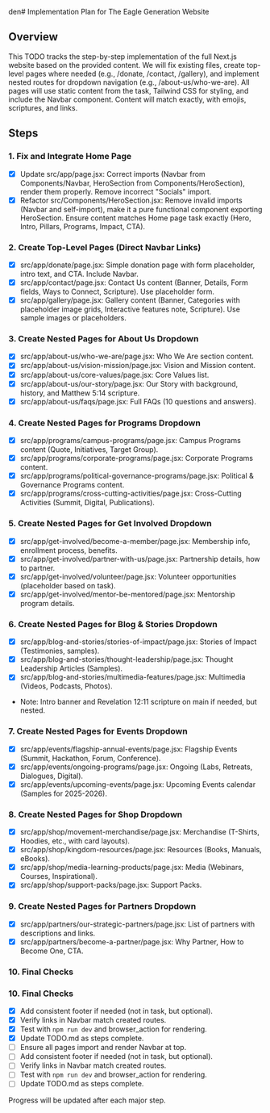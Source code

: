 den# Implementation Plan for The Eagle Generation Website

## Overview
This TODO tracks the step-by-step implementation of the full Next.js website based on the provided content. We will fix existing files, create top-level pages where needed (e.g., /donate, /contact, /gallery), and implement nested routes for dropdown navigation (e.g., /about-us/who-we-are). All pages will use static content from the task, Tailwind CSS for styling, and include the Navbar component. Content will match exactly, with emojis, scriptures, and links.

## Steps

### 1. Fix and Integrate Home Page
- [x] Update src/app/page.jsx: Correct imports (Navbar from Components/Navbar, HeroSection from Components/HeroSection), render them properly. Remove incorrect "Socials" import.
- [x] Refactor src/Components/HeroSection.jsx: Remove invalid imports (Navbar and self-import), make it a pure functional component exporting HeroSection. Ensure content matches Home page task exactly (Hero, Intro, Pillars, Programs, Impact, CTA).

### 2. Create Top-Level Pages (Direct Navbar Links)
- [x] src/app/donate/page.jsx: Simple donation page with form placeholder, intro text, and CTA. Include Navbar.
- [x] src/app/contact/page.jsx: Contact Us content (Banner, Details, Form fields, Ways to Connect, Scripture). Use placeholder form.
- [x] src/app/gallery/page.jsx: Gallery content (Banner, Categories with placeholder image grids, Interactive features note, Scripture). Use sample images or placeholders.

### 3. Create Nested Pages for About Us Dropdown
- [x] src/app/about-us/who-we-are/page.jsx: Who We Are section content.
- [x] src/app/about-us/vision-mission/page.jsx: Vision and Mission content.
- [x] src/app/about-us/core-values/page.jsx: Core Values list.
- [x] src/app/about-us/our-story/page.jsx: Our Story with background, history, and Matthew 5:14 scripture.
- [x] src/app/about-us/faqs/page.jsx: Full FAQs (10 questions and answers).

### 4. Create Nested Pages for Programs Dropdown
- [x] src/app/programs/campus-programs/page.jsx: Campus Programs content (Quote, Initiatives, Target Group).
- [x] src/app/programs/corporate-programs/page.jsx: Corporate Programs content.
- [x] src/app/programs/political-governance-programs/page.jsx: Political & Governance Programs content.
- [x] src/app/programs/cross-cutting-activities/page.jsx: Cross-Cutting Activities (Summit, Digital, Publications).

### 5. Create Nested Pages for Get Involved Dropdown
- [x] src/app/get-involved/become-a-member/page.jsx: Membership info, enrollment process, benefits.
- [x] src/app/get-involved/partner-with-us/page.jsx: Partnership details, how to partner.
- [x] src/app/get-involved/volunteer/page.jsx: Volunteer opportunities (placeholder based on task).
- [x] src/app/get-involved/mentor-be-mentored/page.jsx: Mentorship program details.

### 6. Create Nested Pages for Blog & Stories Dropdown
- [x] src/app/blog-and-stories/stories-of-impact/page.jsx: Stories of Impact (Testimonies, samples).
- [x] src/app/blog-and-stories/thought-leadership/page.jsx: Thought Leadership Articles (Samples).
- [x] src/app/blog-and-stories/multimedia-features/page.jsx: Multimedia (Videos, Podcasts, Photos).
- Note: Intro banner and Revelation 12:11 scripture on main if needed, but nested.

### 7. Create Nested Pages for Events Dropdown
- [x] src/app/events/flagship-annual-events/page.jsx: Flagship Events (Summit, Hackathon, Forum, Conference).
- [x] src/app/events/ongoing-programs/page.jsx: Ongoing (Labs, Retreats, Dialogues, Digital).
- [x] src/app/events/upcoming-events/page.jsx: Upcoming Events calendar (Samples for 2025-2026).

### 8. Create Nested Pages for Shop Dropdown
- [x] src/app/shop/movement-merchandise/page.jsx: Merchandise (T-Shirts, Hoodies, etc., with card layouts).
- [x] src/app/shop/kingdom-resources/page.jsx: Resources (Books, Manuals, eBooks).
- [x] src/app/shop/media-learning-products/page.jsx: Media (Webinars, Courses, Inspirational).
- [x] src/app/shop/support-packs/page.jsx: Support Packs.

### 9. Create Nested Pages for Partners Dropdown
- [x] src/app/partners/our-strategic-partners/page.jsx: List of partners with descriptions and links.
- [x] src/app/partners/become-a-partner/page.jsx: Why Partner, How to Become One, CTA.

### 10. Final Checks
### 10. Final Checks
- [x] Add consistent footer if needed (not in task, but optional).
- [x] Verify links in Navbar match created routes.
- [x] Test with `npm run dev` and browser_action for rendering.
- [x] Update TODO.md as steps complete.
- [ ] Ensure all pages import and render Navbar at top.
- [ ] Add consistent footer if needed (not in task, but optional).
- [ ] Verify links in Navbar match created routes.
- [ ] Test with `npm run dev` and browser_action for rendering.
- [ ] Update TODO.md as steps complete.

Progress will be updated after each major step.
